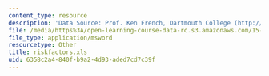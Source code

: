 ```yaml
---
content_type: resource
description: 'Data Source: Prof. Ken French, Dartmouth College (http://mba.tuck.dartmouth.edu/pages/faculty/ken.french/data_library.html)'
file: /media/https%3A/open-learning-course-data-rc.s3.amazonaws.com/15-535-business-analysis-using-financial-statements-spring-2003/6358c2a4840fb9a24d93aded7cd7c39f_riskfactors.xls
file_type: application/msword
resourcetype: Other
title: riskfactors.xls
uid: 6358c2a4-840f-b9a2-4d93-aded7cd7c39f
---
```

